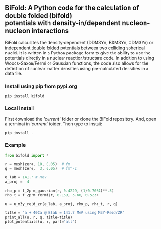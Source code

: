 ## BiFold: A Python code for the calculation of double folded (bifold) <br> potentials with density-in/dependent nucleon-nucleon interactions

BiFold calculates the density-dependent (DDM3Yn, BDM3Yn, CDM3Yn) or independent double folded potentials between two colliding spherical nuclei. It is written in a Python package form to give the ability to use the potentials directly in a nuclear reaction/structure code. In addition to using Woods-Saxon/Fermi or Gaussian functions, the code also allows for the definition of nuclear matter densities using pre-calculated densities in a data file. 

### Install using pip from pypi.org
```
pip install bifold
```

### Local install
First download the *'current'* folder or clone the BiFold repository. And, open a terminal in *'current'* folder.
Then type to install:
```
pip install .
```

### Example
```Python
from bifold import *

r = mesh(zero, 10, 0.05)  # fm
q = mesh(zero,  3, 0.05)  # fm^-1

e_lab = 141.7 # MeV
a_proj =  4

rho_p = f_2prm_gaussian(r, 0.4229, (1/0.7024)**.5)
rho_t = f_2prm_fermi(r, 0.169, 3.60, 0.523)

u = u_m3y_reid_zr(e_lab, a_proj, rho_p, rho_t, r, q)

title = "a + 40Ca @ Elab = 141.7 MeV using M3Y-Reid/ZR"
print_all(u, r, q, title=title)
plot_potentials(u, r, part="all")
```


